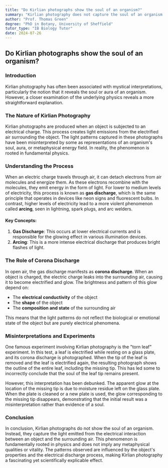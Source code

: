 ```yaml
---
title: "Do Kirlian photographs show the soul of an organism?"
summary: "Kirlian photography does not capture the soul of an organism. It shows the light emitted by electrified air surrounding an object, a phenomenon called corona discharge. This mundane effect is similar to neon signs and lightning, and is influenced by the object's conductivity and shape, not its 'soul.'"
author: "Prof. Thomas Green"
degree: "PhD in Botany, University of Sheffield"
tutor_type: "IB Biology Tutor"
date: 2024-07-26
---
```


## Do Kirlian photographs show the soul of an organism?

### Introduction

Kirlian photography has often been associated with mystical interpretations, particularly the notion that it reveals the soul or aura of an organism. However, a closer examination of the underlying physics reveals a more straightforward explanation.

### The Nature of Kirlian Photography

Kirlian photographs are produced when an object is subjected to an electrical charge. This process creates light emissions from the electrified air surrounding the object. The light patterns captured in these photographs have been misinterpreted by some as representations of an organism's soul, aura, or metaphysical energy field. In reality, the phenomenon is rooted in fundamental physics.

### Understanding the Process

When an electric charge travels through air, it can detach electrons from air molecules and energize them. As these electrons recombine with the molecules, they emit energy in the form of light. For lower to medium levels of electricity, this process is known as **gas discharge**, which is the same principle that operates in devices like neon signs and fluorescent bulbs. In contrast, higher levels of electricity lead to a more violent phenomenon called **arcing**, seen in lightning, spark plugs, and arc welders.

#### Key Concepts:

1. **Gas Discharge**: This occurs at lower electrical currents and is responsible for the glowing effect in various illumination devices.
2. **Arcing**: This is a more intense electrical discharge that produces bright flashes of light.

### The Role of Corona Discharge

In open air, the gas discharge manifests as **corona discharge**. When an object is charged, the electric charge leaks into the surrounding air, causing it to become electrified and glow. The brightness and pattern of this glow depend on:
- The **electrical conductivity** of the object
- The **shape** of the object
- The **composition and state** of the surrounding air

This means that the light patterns do not reflect the biological or emotional state of the object but are purely electrical phenomena.

### Misinterpretations and Experiments

One famous experiment involving Kirlian photography is the "torn leaf" experiment. In this test, a leaf is electrified while resting on a glass plate, and its corona discharge is photographed. When the tip of the leaf is removed and the leaf is electrified again, the resulting photograph shows the outline of the entire leaf, including the missing tip. This has led some to incorrectly conclude that the soul of the leaf tip remains present.

However, this interpretation has been debunked. The apparent glow at the location of the missing tip is due to moisture residue left on the glass plate. When the plate is cleaned or a new plate is used, the glow corresponding to the missing tip disappears, demonstrating that the initial result was a misinterpretation rather than evidence of a soul.

### Conclusion

In conclusion, Kirlian photographs do not show the soul of an organism. Instead, they capture the light emitted from the electrical interaction between an object and the surrounding air. This phenomenon is fundamentally rooted in physics and does not imply any metaphysical qualities or vitality. The patterns observed are influenced by the object's properties and the electrical discharge process, making Kirlian photography a fascinating yet scientifically explicable effect.
    
